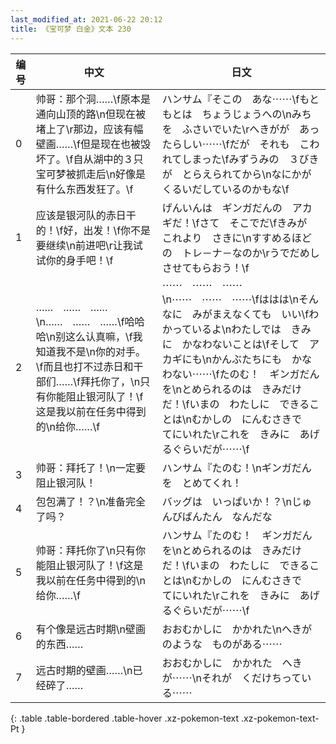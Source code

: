 ```yaml
---
last_modified_at: 2021-06-22 20:12
title: 《宝可梦 白金》文本 230
---
```

| 编号 | 中文 | 日文 |
| ---- | ---- | ---- |
| 0 | 帅哥：那个洞……\f原本是通向山顶的路\n但现在被堵上了\r那边，应该有幅壁画……\f但是现在也被毁坏了。\f自从湖中的３只宝可梦被抓走后\n好像是有什么东西发狂了。\f | ハンサム『そこの　あな⋯⋯\fもともとは　ちょうじょうへの\nみちを　ふさいでいた\rへきがが　あったらしい⋯⋯\fだが　それも　こわれてしまった\fみずうみの　３びきが　とらえられてから\nなにかが　くるいだしているのかもな\f |
| 1 | 应该是银河队的赤日干的！\f好，出发！\f你不是要继续\n前进吧\r让我试试你的身手吧！\f | げんいんは　ギンガだんの　アカギだ！\fさて　そこでだ\fきみが　これより　さきに\nすすめるほどの　トレ－ナ－なのか\rうでだめし　させてもらおう！\f |
| 2 | ……　……　……\n……　……　……\f哈哈哈\n别这么认真嘛，\f我知道我不是\n你的对手。\f而且也打不过赤日和干部们……\f拜托你了，\n只有你能阻止银河队了！\f这是我以前在任务中得到的\n给你……\f | ⋯⋯　⋯⋯　⋯⋯\n⋯⋯　⋯⋯　⋯⋯\fははは\nそんなに　みがまえなくても　いい\fわかっているよ\nわたしでは　きみに　かなわないことは\fそして　アカギにも\nかんぶたちにも　かなわない⋯⋯\fたのむ！　ギンガだんを\nとめられるのは　きみだけだ！\fいまの　わたしに　できることは\nむかしの　にんむさきで　てにいれた\rこれを　きみに　あげるぐらいだが⋯⋯\f |
| 3 | 帅哥：拜托了！\n一定要阻止银河队！ | ハンサム『たのむ！\nギンガだんを　とめてくれ！ |
| 4 | 包包满了！？\n准备完全了吗？ | バッグは　いっぱいか！？\nじゅんびばんたん　なんだな |
| 5 | 帅哥：拜托你了\n只有你能阻止银河队了！\f这是我以前在任务中得到的\n给你……\f | ハンサム『たのむ！　ギンガだんを\nとめられるのは　きみだけだ！\fいまの　わたしに　できることは\nむかしの　にんむさきで　てにいれた\rこれを　きみに　あげるぐらいだが⋯⋯\f |
| 6 | 有个像是远古时期\n壁画的东西…… | おおむかしに　かかれた\nへきが　のような　ものがある⋯⋯ |
| 7 | 远古时期的壁画……\n已经碎了…… | おおむかしに　かかれた　へきが⋯⋯\nそれが　くだけちっている⋯⋯ |
{: .table .table-bordered .table-hover .xz-pokemon-text .xz-pokemon-text-Pt }